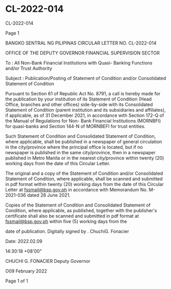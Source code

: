 # CL-2022-014

CL-2022-014

Page 1

BANGKO SENTRAL NG PILIPINAS CIRCULAR LETTER NO. CL-2022-014

OFFICE OF THE DEPUTY GOVERNOR FINANCIAL SUPERVISION SECTOR

To : All Non-Bank Financial Institutions with Quasi- Banking Functions and/or Trust Authority

Subject : Publication/Posting of Statement of Condition and/or Consolidated Statement of Condition

Pursuant to Section 61 of Republic Act No. 8791, a call is hereby made for the publication by your institution of its Statement of Condition (Head Office, branches and other offices) side-by-side with its Consolidated Statement of Condition (parent institution and its subsidiaries and affiliates), if applicable, as of 31 December 2021, in accordance with Section 172-Q of the Manual of Regulations for Non- Bank Financial Institutions (MORNBFI) for quasi-banks and Section 144-N of MORNBEFI for trust entities.

Such Statement of Condition and Consolidated Statement of Condition, where applicable, shall be published in a newspaper of general circulation in the city/province where the principal office is located, but if no newspaper is published in the same city/province, then in a newspaper published in Metro Manila or in the nearest city/province within twenty (20) working days from the date of this Circular Letter.

The original and a copy of the Statement of Condition and/or Consolidated Statement of Condition, where applicable, shall be scanned and submitted in pdf format within twenty (20) working days from the date of this Circular Letter at fssmail@bsp.gov.ph in accordance with Memorandum No. M-2021-036 dated 28 June 2021.

Copies of the Statement of Condition and Consolidated Statement of Condition, where applicable, as published, together with the publisher's certificate shall also be scanned and submitted in pdf format at fssmail@bsp.gov.ph within five (5) working days from the

date of publication. Digitally signed by . ChuchiG. Fonacier

Date: 2022.02.09

14:30:18 +08'00"

CHUCHI G. FONACIER Deputy Governor

O09 February 2022

Page 1 of 1